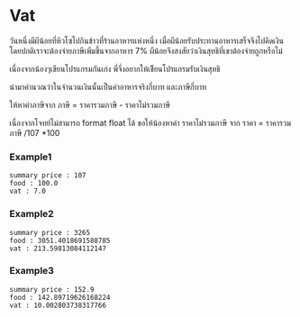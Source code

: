 # Vat
  วันหนึ่งมีผีน้อยที่หิวโซไปกินข้าวที่ร้านอาหารแห่งหนึ่ง เมื่อผีน้อยรับประทานอาหารเสร็จจึงไปคิดเงิน โดยปกติเราจะต้องจ่ายภาษีเพิ่มขึ้นจากอาหาร 7%
  ผีน้อยจึงสงสัยว่าเงินสุทธิที่เขาต้องจ่ายถูกหรือไม่
  
เนื่องจากน้องๆเขียนโปรแกรมกันเก่ง พี่จึ่งอยากให้เขีียนโปรแกรมรับเงินสุทธิ

นำมาคำนวณว่าในจำนวนเงินนั้นเป็นค่าอาหารจริงกี่บาท และภาษีกี่บาท

ให้หาค่าภาษีจาก ภาษี = ราคารวมภาษี - ราคาไม่รวมภาษี

เนื่องจากโจทย์ไม่สามารถ format float ได้ ขอให้น้องหาค่า ราคาไม่รวมภาษี จาก ราคา = ราคารวมภาษี /107 *100

### Example1
```
summary price : 107
food : 100.0
vat : 7.0
```

### Example2
```
summary price : 3265
food : 3051.4018691588785
vat : 213.59813084112147
```

### Example3
```
summary price : 152.9
food : 142.89719626168224
vat : 10.002803738317766
```
